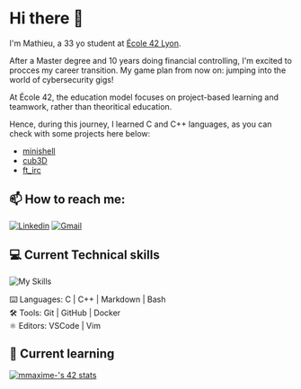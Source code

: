 # Hi there 👋

I'm Mathieu, a 33 yo student at [École 42 Lyon](https://42lyon.fr/).

After a Master degree and 10 years doing financial controlling, I'm excited to procces my career transition. My game plan from now on: jumping into the world of cybersecurity gigs!  

At École 42, the education model focuses on project-based learning and teamwork, rather than theoritical education. 

Hence, during this journey, I learned C and C++ languages, as you can check with some projects here below:
- [minishell](https://github.com/Hevhove/minishell)
- [cub3D](https://github.com/MathieuFourmont/C_Cursus/tree/main/04_Cub3d)
- [ft_irc](https://github.com/davfront/42_ft_irc/tree/master_docs)


## 📫 How to reach me:  
[![Linkedin](https://img.shields.io/badge/LinkedIn-0077B5?style=for-the-badge&logo=linkedin&logoColor=white)](https://www.linkedin.com/in/mathieufourmont/)
[![Gmail](https://img.shields.io/badge/Gmail-D14836?style=for-the-badge&logo=gmail&logoColor=white)](mailto:mathieu.fourmont@gmail.com)

## 💻 Current Technical skills

![My Skills](https://skillicons.dev/icons?i=c,cpp,md,bash,git,github,docker,vscode,vim)

⌨️ Languages: C | C++ | Markdown | Bash  
🛠️ Tools: Git | GitHub | Docker  
⚛️ Editors: VSCode | Vim

## 🌱 Current learning

[![mmaxime-'s 42 stats](https://badge.mediaplus.ma/black/mmaxime-?1337Badge=off&UM6P=off)](https://github.com/oakoudad/badge42)





<!--
**MathieuFourmont/MathieuFourmont** is a ✨ _special_ ✨ repository because its `README.md` (this file) appears on your GitHub profile.

Here are some ideas to get you started:

- 🔭 I’m currently working on ...
- 🌱 I’m currently learning ...
- 👯 I’m looking to collaborate on ...
- 🤔 I’m looking for help with ...
- 💬 Ask me about ...
- 📫 How to reach me: ...
- 😄 Pronouns: ...
- ⚡ Fun fact: ...
-->
